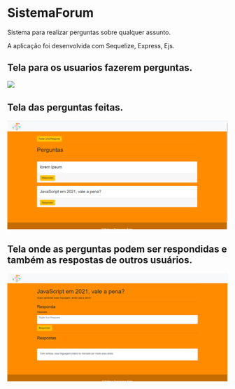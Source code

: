# SistemaForum
Sistema para realizar perguntas sobre qualquer assunto.  
<p>A aplicação foi desenvolvida com Sequelize, Express, Ejs.</p>
<h2>Tela para os usuarios fazerem perguntas.</h2>
<img  src="https://github.com/masaless/SistemaForum/blob/main/Img%20read/P%C3%A1gina%20de%20perguntas.png">

<h2>Tela das perguntas feitas.</h2>
<img src="https://github.com/masaless/SistemaForum/blob/main/Img%20read/Pagina%20onde%20fica%20as%20perguntas%20feitas.png">

<h2>Tela onde as perguntas podem ser respondidas e também as respostas de outros usuários.</h2>
<img src="https://github.com/masaless/SistemaForum/blob/main/Img%20read/Pagina%20das%20perguntas%20e%20um%20campo%20para%20responder%20as%20perguntas.png">
